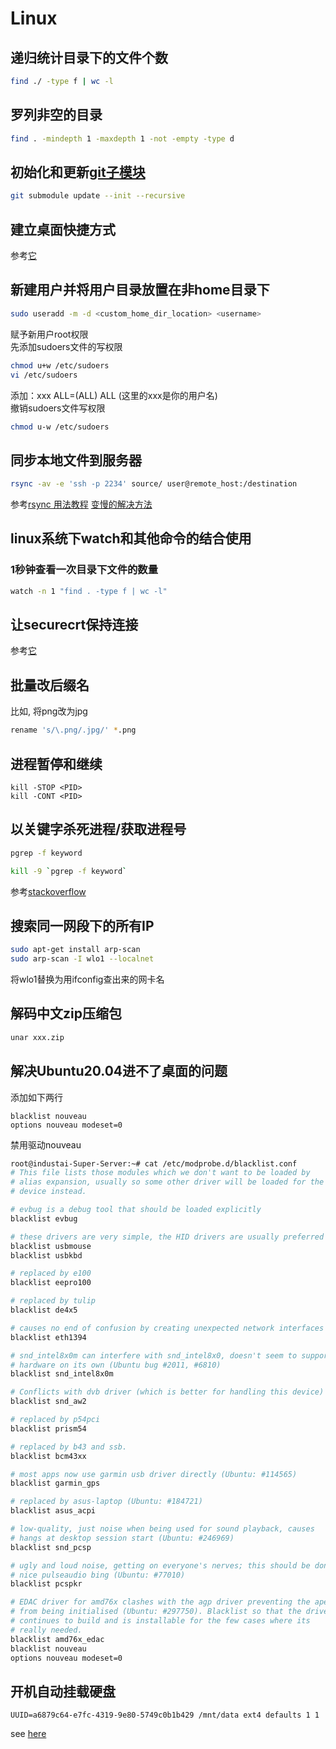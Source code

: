 # Linux

## 递归统计目录下的文件个数
```bash
find ./ -type f | wc -l
```

## 罗列非空的目录
```bash
find . -mindepth 1 -maxdepth 1 -not -empty -type d
```

## 初始化和更新[git子模块](https://www.cnblogs.com/jyroy/p/14367776.html)
```bash
git submodule update --init --recursive
```

## 建立桌面快捷方式

参考[它](https://linuxconfig.org/how-to-create-desktop-shortcut-launcher-on-ubuntu-20-04-focal-fossa-linux)

## 新建用户并将用户目录放置在非home目录下

```bash
sudo useradd -m -d <custom_home_dir_location> <username>
```
赋予新用户root权限   
先添加sudoers文件的写权限   
```bash
chmod u+w /etc/sudoers
vi /etc/sudoers
```
添加：xxx ALL=(ALL) ALL (这里的xxx是你的用户名)   
撤销sudoers文件写权限   
```bash
chmod u-w /etc/sudoers
```

## 同步本地文件到服务器

```bash
rsync -av -e 'ssh -p 2234' source/ user@remote_host:/destination
```
参考[rsync 用法教程](https://www.ruanyifeng.com/blog/2020/08/rsync.html)
[变慢的解决方法](https://virtuallyfun.com/2022/05/06/how-to-fix-rsync-slowing-down-over-time-solved/)

## linux系统下watch和其他命令的结合使用

### 1秒钟查看一次目录下文件的数量
```bash
watch -n 1 "find . -type f | wc -l"
```

## 让securecrt保持连接
参考[它](https://www.howtogeek.com/71/keep-securecrt-ssh-sessions-from-disconnecting/)

## 批量改后缀名

比如, 将png改为jpg
```bash
rename 's/\.png/.jpg/' *.png
```

## 进程暂停和继续

```
kill -STOP <PID>
kill -CONT <PID>
```

## 以关键字杀死进程/获取进程号

```bash
pgrep -f keyword
```

```bash
kill -9 `pgrep -f keyword`
```

参考[stackoverflow](https://stackoverflow.com/questions/8120304/getting-pids-from-ps-ef-grep-keyword)


## 搜索同一网段下的所有IP
```bash
sudo apt-get install arp-scan
sudo arp-scan -I wlo1 --localnet
```
将wlo1替换为用ifconfig查出来的网卡名

## 解码中文zip压缩包

```bash
unar xxx.zip
```


## 解决Ubuntu20.04进不了桌面的问题

添加如下两行

```text
blacklist nouveau
options nouveau modeset=0
```

禁用驱动nouveau

```bash
root@industai-Super-Server:~# cat /etc/modprobe.d/blacklist.conf 
# This file lists those modules which we don't want to be loaded by
# alias expansion, usually so some other driver will be loaded for the
# device instead.

# evbug is a debug tool that should be loaded explicitly
blacklist evbug

# these drivers are very simple, the HID drivers are usually preferred
blacklist usbmouse
blacklist usbkbd

# replaced by e100
blacklist eepro100

# replaced by tulip
blacklist de4x5

# causes no end of confusion by creating unexpected network interfaces
blacklist eth1394

# snd_intel8x0m can interfere with snd_intel8x0, doesn't seem to support much
# hardware on its own (Ubuntu bug #2011, #6810)
blacklist snd_intel8x0m

# Conflicts with dvb driver (which is better for handling this device)
blacklist snd_aw2

# replaced by p54pci
blacklist prism54

# replaced by b43 and ssb.
blacklist bcm43xx

# most apps now use garmin usb driver directly (Ubuntu: #114565)
blacklist garmin_gps

# replaced by asus-laptop (Ubuntu: #184721)
blacklist asus_acpi

# low-quality, just noise when being used for sound playback, causes
# hangs at desktop session start (Ubuntu: #246969)
blacklist snd_pcsp

# ugly and loud noise, getting on everyone's nerves; this should be done by a
# nice pulseaudio bing (Ubuntu: #77010)
blacklist pcspkr

# EDAC driver for amd76x clashes with the agp driver preventing the aperture
# from being initialised (Ubuntu: #297750). Blacklist so that the driver
# continues to build and is installable for the few cases where its
# really needed.
blacklist amd76x_edac
blacklist nouveau
options nouveau modeset=0
```

## 开机自动挂载硬盘

```text
UUID=a6879c64-e7fc-4319-9e80-5749c0b1b429 /mnt/data ext4 defaults 1 1
```

see [here](https://blog.csdn.net/mochou111/article/details/81298613)
